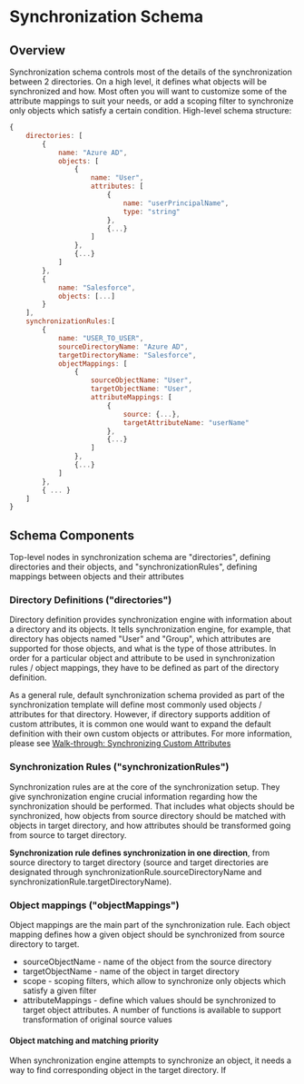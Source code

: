 Synchronization Schema
===========================================

## Overview

Synchronization schema controls most of the details of the synchronization between 2 directories. On a high level, it defines what objects will be synchronized and how. Most often you will want to customize some of the attribute mappings to suit your needs, or add a scoping filter to synchronize only objects which satisfy a certain condition. High-level schema structure:  

```javascript
{
    directories: [
        {
            name: "Azure AD",
            objects: [
                {
                    name: "User",
                    attributes: [
                        {
                            name: "userPrincipalName",
                            type: "string"
                        },
                        {...}
                    ]
                },
                {...}
            ]
        },
        {
            name: "Salesforce",
            objects: [...]
        }
    ],
    synchronizationRules:[
        {
            name: "USER_TO_USER",
            sourceDirectoryName: "Azure AD",
            targetDirectoryName: "Salesforce",
            objectMappings: [
                {
                    sourceObjectName: "User",
                    targetObjectName: "User",
                    attributeMappings: [
                        {
                            source: {...},
                            targetAttributeName: "userName"
                        },
                        {...}
                    ]
                },
                {...}
            ]
        },
        { ... }
    ]
}
```

## Schema Components

Top-level nodes in synchronization schema are "directories", defining directories and their objects, and "synchronizationRules", defining mappings between objects and their attributes

### Directory Definitions ("directories")
Directory definition provides synchronization engine with information about a directory and its objects. It tells synchronization engine, for example, that directory has objects named "User" and "Group", which attributes are supported for those objects, and what is the type of those attributes. In order for a particular object and attribute to be used in synchronization rules / object mappings, they have to be defined as part of the directory definition.

As a general rule, default synchronization schema provided as part of the synchronization template will define most commonly used objects / attributes for that directory. However, if directory supports addition of custom attributes, it is common one would want to expand the default definition with their own custom objects or attributes. For more information, please see [Walk-through: Synchronizing Custom Attributes](synchronization-walkthrough-custom-attributes)

### Synchronization Rules ("synchronizationRules")
Synchronization rules are at the core of the synchronization setup. They give synchronization engine crucial information regarding how the synchronization should be performed. That includes what objects should be synchronized, how objects from source directory should be matched with objects in target directory, and how attributes should be transformed going from source to target directory.

**Synchronization rule defines synchronization in one direction**, from source directory to target directory (source and target directories are designated through synchronizationRule.sourceDirectoryName and synchronizationRule.targetDirectoryName).

### Object mappings ("objectMappings")
Object mappings are the main part of the synchronization rule. Each object mapping defines how a given object should be synchronized from source directory to target.

- sourceObjectName - name of the object from the source directory
- targetObjectName - name of the object in target directory
- scope - scoping filters, which allow to synchronize only objects which satisfy a given filter
- attributeMappings - define which values should be synchronized to target object attributes. A number of functions is available to support transformation of original source values

#### Object matching and matching priority
When synchronization engine attempts to synchronize an object, it needs a way to find corresponding object in the target directory. If
